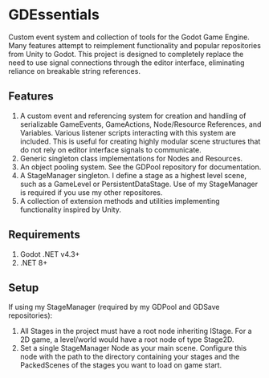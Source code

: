 GDEssentials
=================
Custom event system and collection of tools for the Godot Game Engine. Many features attempt to reimplement functionality and popular repositories from Unity to Godot. This project is designed to completely replace the need to use signal connections through the editor interface, eliminating reliance on breakable string references.

Features
----
1. A custom event and referencing system for creation and handling of serializable GameEvents, GameActions, Node/Resource References, and Variables. Various listener scripts interacting with this system are included. This is useful for creating highly modular scene structures that do not rely on editor interface signals to communicate.
2. Generic singleton class implementations for Nodes and Resources.
3. An object pooling system. See the GDPool repository for documentation.
4. A StageManager singleton. I define a stage as a highest level scene, such as a GameLevel or PersistentDataStage. Use of my StageManager is required if you use my other repositores.
5. A collection of extension methods and utilities implementing functionality inspired by Unity.

Requirements
----
1. Godot .NET v4.3+
2. .NET 8+

Setup
----
If using my StageManager (required by my GDPool and GDSave repositories):
1. All Stages in the project must have a root node inheriting IStage. For a 2D game, a level/world would have a root node of type Stage2D.
2. Set a single StageManager Node as your main scene. Configure this node with the path to the directory containing your stages and the PackedScenes of the stages you want to load on game start.
